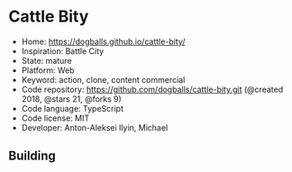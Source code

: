 # Cattle Bity

- Home: https://dogballs.github.io/cattle-bity/
- Inspiration: Battle City
- State: mature
- Platform: Web
- Keyword: action, clone, content commercial
- Code repository: https://github.com/dogballs/cattle-bity.git (@created 2018, @stars 21, @forks 9)
- Code language: TypeScript
- Code license: MIT
- Developer: Anton-Aleksei Ilyin, Michael

## Building

